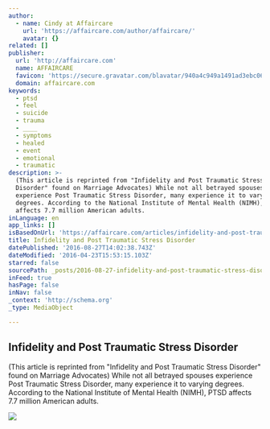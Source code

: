 ```yaml
---
author:
  - name: Cindy at Affaircare
    url: 'https://affaircare.com/author/affaircare/'
    avatar: {}
related: []
publisher:
  url: 'http://affaircare.com'
  name: AFFAIRCARE
  favicon: 'https://secure.gravatar.com/blavatar/940a4c949a1491ad3ebc062b23b6be8e?s=16'
  domain: affaircare.com
keywords:
  - ptsd
  - feel
  - suicide
  - trauma
  - ____
  - symptoms
  - healed
  - event
  - emotional
  - traumatic
description: >-
  (This article is reprinted from "Infidelity and Post Traumatic Stress
  Disorder" found on Marriage Advocates) While not all betrayed spouses
  experience Post Traumatic Stress Disorder, many experience it to varying
  degrees. According to the National Institute of Mental Health (NIMH), PTSD
  affects 7.7 million American adults.
inLanguage: en
app_links: []
isBasedOnUrl: 'https://affaircare.com/articles/infidelity-and-post-traumatic-stress-disorder/'
title: Infidelity and Post Traumatic Stress Disorder
datePublished: '2016-08-27T14:02:38.743Z'
dateModified: '2016-04-23T15:53:15.103Z'
starred: false
sourcePath: _posts/2016-08-27-infidelity-and-post-traumatic-stress-disorder.md
inFeed: true
hasPage: false
inNav: false
_context: 'http://schema.org'
_type: MediaObject

---
```

<article style=""><h1>Infidelity and Post Traumatic Stress Disorder</h1><p>(This article is reprinted from "Infidelity and Post Traumatic Stress Disorder" found on Marriage Advocates) While not all betrayed spouses experience Post Traumatic Stress Disorder, many experience it to varying degrees. According to the National Institute of Mental Health (NIMH), PTSD affects 7.7 million American adults.</p><img src="https://affaircare.files.wordpress.com/2014/02/ptsd.jpg?w=604" /></article>